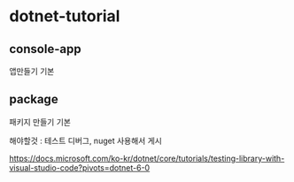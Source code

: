 # dotnet-tutorial

## console-app
앱만들기 기본
## package
패키지 만들기 기본

해야할것 : 
테스트 디버그, nuget 사용해서 게시

https://docs.microsoft.com/ko-kr/dotnet/core/tutorials/testing-library-with-visual-studio-code?pivots=dotnet-6-0